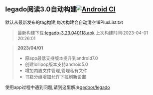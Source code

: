 ## legado阅读3.0自动构建[![Android CI](https://github.com/10bits/gedoor-Build/workflows/Android%20CI/badge.svg)](https://github.com/10bits/gedoor-Build/actions)

默认从最新发布的tag构建,每次构建会自动清空18PlusList.txt

> 最新构建下载:[legado-3.23.040118.apk](https://github.com/xianum/gedoor-Build/releases/download/legado-3.23.040118/legado-3.23.040118.apk) 上次构建时间:2023-04-01 20:26:01
<!--start-->
> **2023/04/01**
> 
> * 原app最低支持版本提升到android7.0
> * 创建lollipop版本支持android5.0
> * 增加内置文件管理,管理私有文件
> * 书籍分组增加允许下拉刷新设置
<!--end-->
  
使用app过程中遇到问题,请到这里解决[gedoor/legado](https://github.com/gedoor/legado/issues)

